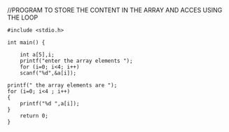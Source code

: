   //PROGRAM TO STORE THE CONTENT IN THE ARRAY AND ACCES USING THE LOOP 
```
#include <stdio.h>

int main() {
    
    int a[5],i;
    printf("enter the array elements ");
    for (i=0; i<4; i++)
    scanf("%d",&a[i]);

printf(" the array elements are ");
for (i=0; i<4 ; i++)
{
    printf("%d ",a[i]);
}
    return 0;
}
```
